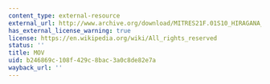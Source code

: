 ```yaml
---
content_type: external-resource
external_url: http://www.archive.org/download/MITRES21F.01S10_HIRAGANA_EXERCISES/5a9.mov
has_external_license_warning: true
license: https://en.wikipedia.org/wiki/All_rights_reserved
status: ''
title: MOV
uid: b246869c-108f-429c-8bac-3a0c8de82e7a
wayback_url: ''
---
```

